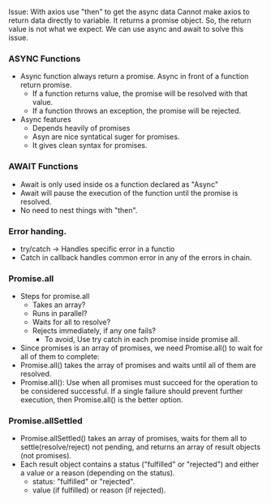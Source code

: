 Issue:
    With axios use "then" to get the async data
    Cannot make axios to return data directly to variable. 
    It returns a promise object.
    So, the return value is not what we expect.
    We can use async and await to solve this issue.
### ASYNC Functions
- Async function always return a promise. Async in front of a function return promise.
    - If a function returns value, the promise will be resolved with that value.
    - If a function throws an exception, the promise will be rejected.
- Async features
    - Depends heavily of promises
    - Asyn are nice syntatical suger for promises.
    - It gives clean syntax for promises.

### AWAIT Functions
- Await is only used inside os a function declared as "Async"
- Await will pause the execution of the function until the promise is resolved.
- No need to nest things with "then".

### Error handing.
- try/catch -> Handles specific error in a functio
- Catch in callback handles common error in any of the errors in chain.

### Promise.all
- Steps for promise.all
    - Takes an array?
    - Runs in parallel?
    - Waits for all to resolve?
    - Rejects immediately, if any one fails?
        - To avoid, Use try catch in each promise inside promise all.
- Since promises is an array of promises, we need Promise.all() to wait for all of them to complete:
- Promise.all() takes the array of promises and waits until all of them are resolved.
- Promise.all(): Use when all promises must succeed for the operation to be considered successful. If a single failure should prevent further execution, then Promise.all() is the better option.

### Promise.allSettled
- Promise.allSettled() takes an array of promises, waits for them all to settle(resolve/reject) not pending, and returns an array of result objects (not promises).
- Each result object contains a status ("fulfilled" or "rejected") and either a value or a reason (depending on the status).
    - status: "fulfilled" or "rejected".
    - value (if fulfilled) or reason (if rejected).